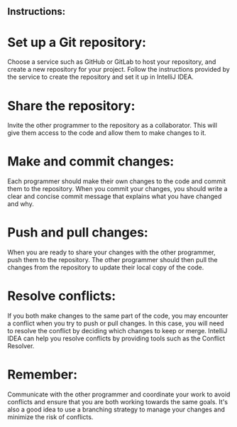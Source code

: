 ## Instructions:

# Set up a Git repository:
Choose a service such as GitHub or GitLab to host your repository, and create a new repository for your project. Follow the instructions provided by the service to create the repository and set it up in IntelliJ IDEA.

# Share the repository:
Invite the other programmer to the repository as a collaborator. This will give them access to the code and allow them to make changes to it.

# Make and commit changes:
Each programmer should make their own changes to the code and commit them to the repository. When you commit your changes, you should write a clear and concise commit message that explains what you have changed and why.

# Push and pull changes:
When you are ready to share your changes with the other programmer, push them to the repository. The other programmer should then pull the changes from the repository to update their local copy of the code.

# Resolve conflicts:
If you both make changes to the same part of the code, you may encounter a conflict when you try to push or pull changes. In this case, you will need to resolve the conflict by deciding which changes to keep or merge. IntelliJ IDEA can help you resolve conflicts by providing tools such as the Conflict Resolver.

# Remember:
Communicate with the other programmer and coordinate your work to avoid conflicts and ensure that you are both working towards the same goals. It's also a good idea to use a branching strategy to manage your changes and minimize the risk of conflicts.
